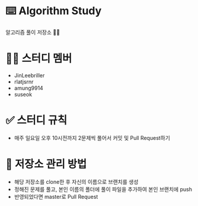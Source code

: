 <h1>⌨️ Algorithm Study</h1>
알고리즘 풀이 저장소 ✍🏻

<h1>🤲🏻 스터디 멤버</h1>
<ul>
  <li>JinLeebriller</li>
  <li>rlatjsrnr</li>
  <li>amung9914</li>
  <li>suseok</li>
</ul>

<h1>✅ 스터디 규칙</h1>

<ul>
  <li>매주 일요일 오후 10시전까지 2문제씩 풀어서 커밋 및 Pull Request하기</li>
</ul>

<h1>📓 저장소 관리 방법</h1>

<ul>
  <li>해당 저장소를 clone한 후 자신의 이름으로 브랜치를 생성</li>
  <li>정해진 문제를 풀고, 본인 이름의 폴더에 풀이 파일을 추가하여 본인 브랜치에 push</li>
  <li>반영되었다면 master로 Pull Request</li>
</ul>
